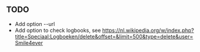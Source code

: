 TODO
----

- Add option --url
- Add option to check logbooks, see https://nl.wikipedia.org/w/index.php?title=Speciaal:Logboeken/delete&offset=&limit=500&type=delete&user=Smile4ever